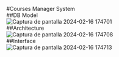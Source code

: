   #Courses Manager System<br>
##DB Model<br>
![Captura de pantalla 2024-02-16 174701](https://github.com/JohamElias/CoursesSystem/assets/104042919/35344e20-8e40-41c9-af85-262ca052082f)
<br>
##Architecture<br>
![Captura de pantalla 2024-02-16 174708](https://github.com/JohamElias/CoursesSystem/assets/104042919/2ea06908-5699-4a95-96ba-574c91d5ded2)
<br>
##Interface<br>
![Captura de pantalla 2024-02-16 174713](https://github.com/JohamElias/CoursesSystem/assets/104042919/d86633ac-c91e-4317-8653-bd257d87d8d3)
